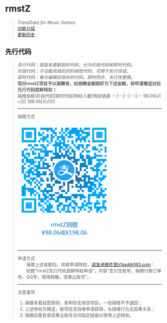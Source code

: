 # rmstZ
>*TransData for Music Games*  
>[功能介绍](README.md)  
>[更新历史](WHATSNEW.md)
## 先行代码
>*先行代码：指版本更新前的代码，分为阶段代码和即时代码。*  
>*阶段代码：子功能完成后的阶段性代码，可用于先行测试。*  
>*即时代码：每次编辑后保存的代码，即时同步，先行性更强。*  
>**现对rmstZ项目予以捐赠者，如捐赠金额刚好为下述金额，经申请赠送对应先行代码尝鲜特权！**  
> 捐赠金额|阶段代码|即时代码|特权人数|特权链接
> --:|:-:|:-:|--:|:--
> 98.06|√|×|0|
> 198.06|√|√|0|
> ***
> 捐赠方式
> 
> ![使用支付宝app扫一扫](donation_alipay.png "rmstZ捐赠")
> ***
> 申请方式  
> 　　捐赠上述金额后，如欲申请特权，请发送邮件至lrfasd@163.com：  
> 　　标题“rmstZ先行代码尝鲜特权申请”，内容“支付宝账号，捐赠付款订单号，QQ号，常用邮箱，坚果云账号”。
> ***
> 注意事项  
>1. 捐赠本着自愿原则，表明你支持该项目，一经捐赠不予退回；
>2. 上述特权为赠送，依项目支持者申请获得，与捐赠行为无因果关系；
>3. 捐赠后需登录坚果云账号访问指定链接以使用上述特权。
